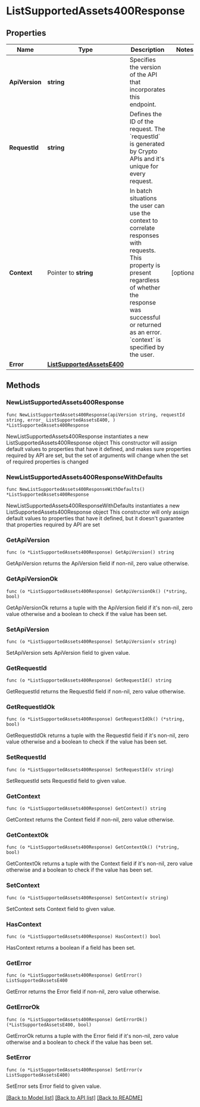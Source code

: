 # ListSupportedAssets400Response

## Properties

Name | Type | Description | Notes
------------ | ------------- | ------------- | -------------
**ApiVersion** | **string** | Specifies the version of the API that incorporates this endpoint. | 
**RequestId** | **string** | Defines the ID of the request. The &#x60;requestId&#x60; is generated by Crypto APIs and it&#39;s unique for every request. | 
**Context** | Pointer to **string** | In batch situations the user can use the context to correlate responses with requests. This property is present regardless of whether the response was successful or returned as an error. &#x60;context&#x60; is specified by the user. | [optional] 
**Error** | [**ListSupportedAssetsE400**](ListSupportedAssetsE400.md) |  | 

## Methods

### NewListSupportedAssets400Response

`func NewListSupportedAssets400Response(apiVersion string, requestId string, error_ ListSupportedAssetsE400, ) *ListSupportedAssets400Response`

NewListSupportedAssets400Response instantiates a new ListSupportedAssets400Response object
This constructor will assign default values to properties that have it defined,
and makes sure properties required by API are set, but the set of arguments
will change when the set of required properties is changed

### NewListSupportedAssets400ResponseWithDefaults

`func NewListSupportedAssets400ResponseWithDefaults() *ListSupportedAssets400Response`

NewListSupportedAssets400ResponseWithDefaults instantiates a new ListSupportedAssets400Response object
This constructor will only assign default values to properties that have it defined,
but it doesn't guarantee that properties required by API are set

### GetApiVersion

`func (o *ListSupportedAssets400Response) GetApiVersion() string`

GetApiVersion returns the ApiVersion field if non-nil, zero value otherwise.

### GetApiVersionOk

`func (o *ListSupportedAssets400Response) GetApiVersionOk() (*string, bool)`

GetApiVersionOk returns a tuple with the ApiVersion field if it's non-nil, zero value otherwise
and a boolean to check if the value has been set.

### SetApiVersion

`func (o *ListSupportedAssets400Response) SetApiVersion(v string)`

SetApiVersion sets ApiVersion field to given value.


### GetRequestId

`func (o *ListSupportedAssets400Response) GetRequestId() string`

GetRequestId returns the RequestId field if non-nil, zero value otherwise.

### GetRequestIdOk

`func (o *ListSupportedAssets400Response) GetRequestIdOk() (*string, bool)`

GetRequestIdOk returns a tuple with the RequestId field if it's non-nil, zero value otherwise
and a boolean to check if the value has been set.

### SetRequestId

`func (o *ListSupportedAssets400Response) SetRequestId(v string)`

SetRequestId sets RequestId field to given value.


### GetContext

`func (o *ListSupportedAssets400Response) GetContext() string`

GetContext returns the Context field if non-nil, zero value otherwise.

### GetContextOk

`func (o *ListSupportedAssets400Response) GetContextOk() (*string, bool)`

GetContextOk returns a tuple with the Context field if it's non-nil, zero value otherwise
and a boolean to check if the value has been set.

### SetContext

`func (o *ListSupportedAssets400Response) SetContext(v string)`

SetContext sets Context field to given value.

### HasContext

`func (o *ListSupportedAssets400Response) HasContext() bool`

HasContext returns a boolean if a field has been set.

### GetError

`func (o *ListSupportedAssets400Response) GetError() ListSupportedAssetsE400`

GetError returns the Error field if non-nil, zero value otherwise.

### GetErrorOk

`func (o *ListSupportedAssets400Response) GetErrorOk() (*ListSupportedAssetsE400, bool)`

GetErrorOk returns a tuple with the Error field if it's non-nil, zero value otherwise
and a boolean to check if the value has been set.

### SetError

`func (o *ListSupportedAssets400Response) SetError(v ListSupportedAssetsE400)`

SetError sets Error field to given value.



[[Back to Model list]](../README.md#documentation-for-models) [[Back to API list]](../README.md#documentation-for-api-endpoints) [[Back to README]](../README.md)


